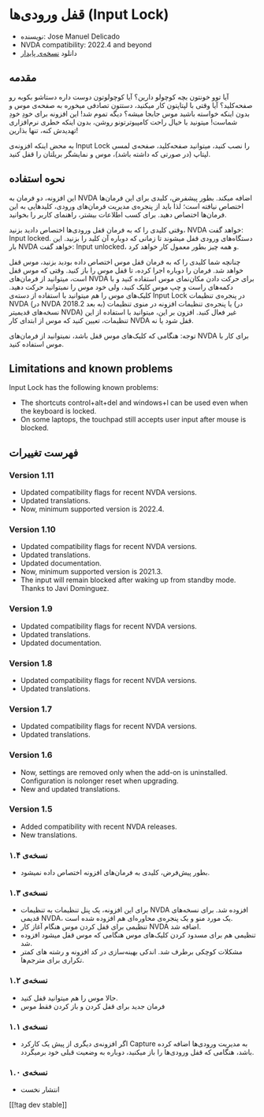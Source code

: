 # قفل ورودی‌ها (Input Lock) #

* نویسنده: Jose Manuel Delicado
* NVDA compatibility: 2022.4 and beyond
* دانلود [نسخه‌ی پایدار][1]

## مقدمه

آیا توو خونتون بچه کوچولو دارین؟ آیا کوچولوتون دوست داره دستاشو بکوبه رو
صفحه‌کلید؟ آیا وقتی با لپتاپتون کار میکنید، دستتون تصادفی میخوره به صفحه‌ی
موس و بدون اینکه خواسته باشید موس جابجا میشه؟ دیگه تموم شد! این افزونه برای
خودِ خودِ شماست! میتونید با خیال راحت کامپیوترتونو روشن، بدون اینکه خطری
نرم‌افزاری تهدیدش کنه، تنها بذارین!

به محض اینکه افزونه‌ی Input Lock را نصب کنید، میتوانید صفحه‌کلید، صفحه‌ی
لمسی لپتاپ (در صورتی که داشته باشد)، موس و نمایشگر بریلتان را قفل کنید.

## نحوه استفاده

این افزونه، دو فرمان به NVDA اضافه میکند. بطور پیشفرض، کلیدی برای این
فرمان‌ها اختصاص نیافته است؛ لذا باید از پنجره‌ی مدیریت فرمان‌های ورودی،
کلیدهایی به این فرمان‌ها اختصاص دهید. برای کسب اطلاعات بیشتر، راهنمای کاربر
را بخوانید.

وقتی کلیدی را که به فرمان قفل ورودی‌ها اختصاص دادید بزنید، NVDA خواهد گفت:
Input locked. دستگاه‌های ورودی قفل میشوند تا زمانی که دوباره آن کلید را
بزنید. این بار NVDA خواهد گفت: Input unlocked، و همه چیز بطور معمول کار
خواهد کرد.

چنانچه شما کلیدی را که به فرمان قفل موس اختصاص داده بودید بزنید، موس قفل
خواهد شد. فرمان را دوباره اجرا کرده، تا قفل موس را باز کنید. وقتی که موس قفل
است، میتوانید از فرمان‌های NVDA برای حرکت دادن مکان‌نمای موس استفاده کنید و
با دکمه‌های راست و چپ موس کلیک کنید، ولی خود موس را نمیتوانید حرکت
دهید. کلیک‌های موس را هم میتوانید با استفاده از دسته‌ی Input Lock در پنجره‌ی
تنظیمات NVDA (در NVDA 2018.2 به بعد) یا پنجره‌ی تنظیمات افزونه در منوی
تنظیمات (در نسخه‌های قدیمیتر NVDA) غیر فعال کنید. افزون بر این، میتوانید با
استفاده از این تنظیمات، تعیین کنید که موس از ابتدای کار NVDA قفل شود یا نه.

توجه: هنگامی که کلیک‌های موس قفل باشد، نمیتوانید از فرمان‌های NVDA برای کار
با موس استفاده کنید.

## Limitations and known problems

Input Lock has the following known problems:

* The shortcuts control+alt+del and windows+l can be used even when the
  keyboard is locked.
* On some laptops, the touchpad still accepts user input after mouse is
  blocked.

## فهرست تغییرات

### Version 1.11

* Updated compatibility flags for recent NVDA versions.
* Updated translations.
* Now, minimum supported version is 2022.4.

### Version 1.10

* Updated compatibility flags for recent NVDA versions.
* Updated translations.
* Updated documentation.
* Now, minimum supported version is 2021.3.
* The input will remain blocked after waking up from standby mode. Thanks to
  Javi Dominguez.

### Version 1.9

* Updated compatibility flags for recent NVDA versions.
* Updated translations.
* Updated documentation.

### Version 1.8

* Updated compatibility flags for recent NVDA versions.
* Updated translations.

### Version 1.7

* Updated compatibility flags for recent NVDA versions.
* Updated translations.

### Version 1.6

* Now, settings are removed only when the add-on is
  uninstalled. Configuration is nolonger reset when upgrading.
* New and updated translations.

### Version 1.5

* Added compatibility with recent NVDA releases.
* New translations.

### نسخه‌ی ۱.۴

* بطور پیش‌فرض، کلیدی به فرمان‌های افزونه اختصاص داده نمیشود.

### نسخه‌ی ۱.۳

* برای این افزونه، یک پنل تنظیمات به تنظیمات NVDA افزوده شد. برای نسخه‌های
  قدیمی NVDA، یک مورد منو و یک پنجره‌ی محاوره‌ای هم افزوده شده است.
* تنظیمی برای قفل کردن موس هنگام آغاز کار NVDA اضافه شد.
* تنظیمی هم برای مسدود کردن کلیک‌های موس هنگامی که موس قفل میشود افزوده شد.
* مشکلات کوچکی برطرف شد. اندکی بهینه‌سازی در کد افزونه و رشته های کمتر
  تکراری برای مترجم‌ها.

### نسخه‌ی ۱.۲

* حالا موس را هم میتوانید قفل کنید.
* فرمان جدید برای قفل کردن و باز کردن فقط موس

### نسخه‌ی ۱.۱

* اگر افزونه‌ی دیگری از پیش یک کارکرد Capture به مدیریت ورودی‌ها اضافه کرده
  باشد، هنگامی که قفل ورودی‌ها را باز میکنید، دوباره به وضعیت قبلی خود
  برمیگردد.

### نسخه‌ی ۱.۰

* انتشار نخست

[[!tag dev stable]]

[1]: https://www.nvaccess.org/addonStore/legacy?file=inputLock
